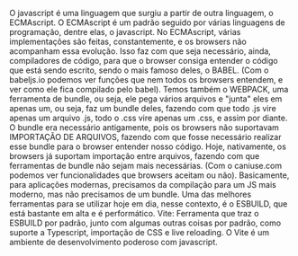 O javascript é uma linguagem que surgiu a partir de outra linguagem, o ECMAscript.
O ECMAscript é um padrão seguido por várias linguagens de programação, dentre elas,
o javascript. No ECMAscript, várias implementações são feitas, constantemente, e os
browsers não acompanham essa evolução.
Isso faz com que seja necessário, ainda, compiladores de código, para que o browser
consiga entender o código que está sendo escrito, sendo o mais famoso deles, o BABEL.
(Com o babeljs.io podemos ver funções que nem todos os browsers entendem, e ver como ele
fica compilado pelo babel).
Temos também o WEBPACK, uma ferramenta de bundle, ou seja, ele pega vários arquivos
e "junta" eles em apenas um, ou seja, faz um bundle deles, fazendo com que todo .js
vire apenas um arquivo .js, todo o .css vire apenas um .css, e assim por diante.  
O bundle era necessário antigamente, pois os browsers não suportavam IMPORTAÇÃO
DE ARQUIVOS, fazendo com que fosse necessário realizar esse bundle para o browser
entender nosso código.
Hoje, nativamente, os browsers já suportam importação entre arquivos, fazendo com que
ferramentas de bundle não sejam mais necessárias. (Com o caniuse.com podemos ver funcionalidades
que browsers aceitam ou não).
Basicamente, para aplicações modernas, precisamos da compilação para um JS mais moderno,
mas não precisamos de um bundle. Uma das melhores ferramentas para se utilizar hoje em dia,
nesse contexto, é o ESBUILD, que está bastante em alta e é performático.
Vite: Ferramenta que traz o ESBUILD por padrão, junto com algumas outras coisas por padrão,
como suporte a Typescript, importação de CSS e live reloading. O Vite é um ambiente de
desenvolvimento poderoso com javascript.
